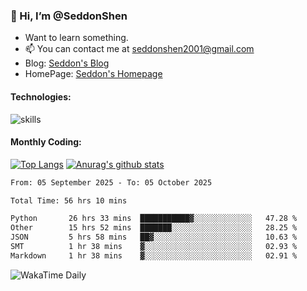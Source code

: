 ### 👋 Hi, I’m @SeddonShen
- Want to learn something.
- 📫 You can contact me at seddonshen2001@gmail.com
- Blog: [Seddon's Blog](https://seddonshen.github.io/)
- HomePage: [Seddon's Homepage](https://seddonshen.github.io/)

#### Technologies:

![skills](https://skillicons.dev/icons?i=scala,js,html,css,bootstrap,jquery,c,cpp,cloudflare,django,docker,flask,git,github,githubactions,linux,latex,mysql,nodejs,ps,php,pr,py,raspberrypi,redis,unreal,v,vscode,vue,bash)

#### Monthly Coding:
[![Top Langs](https://github-readme-stats.vercel.app/api/top-langs?username=seddonshen&show_icons=true&locale=en&layout=compact&hide=html&langs_count=8)](https://github.com/SeddonShen/)
[![Anurag's github stats](https://github-readme-stats.vercel.app/api?username=SeddonShen&count_private=true&show_icons=true)](https://github.com/anuraghazra/github-readme-stats)
<!--START_SECTION:waka-->

```txt
From: 05 September 2025 - To: 05 October 2025

Total Time: 56 hrs 10 mins

Python       26 hrs 33 mins  ███████████▓░░░░░░░░░░░░░   47.28 %
Other        15 hrs 52 mins  ███████░░░░░░░░░░░░░░░░░░   28.25 %
JSON         5 hrs 58 mins   ██▓░░░░░░░░░░░░░░░░░░░░░░   10.63 %
SMT          1 hr 38 mins    ▓░░░░░░░░░░░░░░░░░░░░░░░░   02.93 %
Markdown     1 hr 38 mins    ▓░░░░░░░░░░░░░░░░░░░░░░░░   02.91 %
```

<!--END_SECTION:waka-->

![WakaTime Daily](https://wakatime.com/share/@seddon2001/61a7e342-5f12-4fea-bf92-1fac161e97d6.svg)
<!---
SeddonShen/SeddonShen is a ✨ special ✨ repository because its `README.md` (this file) appears on your GitHub profile.
You can click the Preview link to take a look at your changes.
--->
